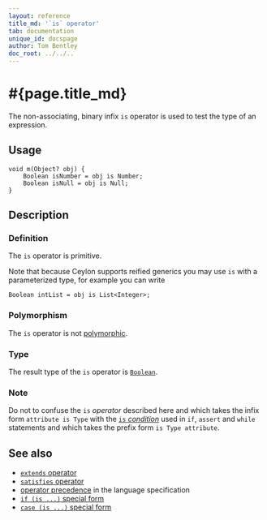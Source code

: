 ```yaml
---
layout: reference
title_md: '`is` operator'
tab: documentation
unique_id: docspage
author: Tom Bentley
doc_root: ../../..
---
```


# #{page.title_md}

The non-associating, binary infix `is` operator is used to test the type of an 
expression.

## Usage 

<!-- try: -->
    void m(Object? obj) {
        Boolean isNumber = obj is Number;
        Boolean isNull = obj is Null;
    }

## Description

### Definition

The `is` operator is primitive.

Note that because Ceylon supports reified generics you may use `is` with a
parameterized type, for example you can write

<!-- try: -->
    Boolean intList = obj is List<Integer>;

### Polymorphism

The `is` operator is not [polymorphic](#{page.doc_root}/tour/language-module/#operator_polymorphism). 

### Type

The result type of the `is` operator is [`Boolean`](#{site.urls.apidoc_current}/Boolean.type.html).

### Note

Do not to confuse the `is` *operator* described here and which 
takes the infix form `attribute is Type` with the
[`is` *condition*](../../statement/conditions) used in `if`, `assert` and 
`while` statements and which takes the prefix form 
`is Type attribute`.

## See also

* [`extends` operator](../extends)
* [`satisfies` operator](../satisfies)
* [operator precedence](#{site.urls.spec_current}#operatorprecedence) in the 
  language specification
* [`if (is ...)` special form](../../statement/if#special_conditions)
* [`case (is ...)` special form](../../statement/switch#polymorphism)
